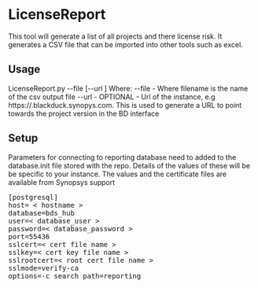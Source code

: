 # LicenseReport

This tool will generate a list of all projects and there license risk. It generates a CSV file that can be imported into other tools such as excel.

## Usage

LicenseReport.py --file <output file> \[--url <instance url>\]
Where:
    --file <filename> - Where filename is the name of the csv output file
    --url <url> - OPTIONAL - Url of the instance, e.g https://<company>.blackduck.synopys.com. This is used to generate a URL to point towards the project version in the BD interface
    
## Setup

Parameters for connecting to reporting database need to added to the database.init file stored with the repo.
Details of the values of these will be be specific to your instance. The values and the certificate files are available from Synopsys support

<pre>
[postgresql]
host= < hostname >
database=bds_hub
user=< database_user >
password=< database_password >
port=55436
sslcert=< cert file name >
sslkey=< cert key file name >
sslrootcert=< root cert file name >
sslmode=verify-ca
options=-c search_path=reporting
</pre>


